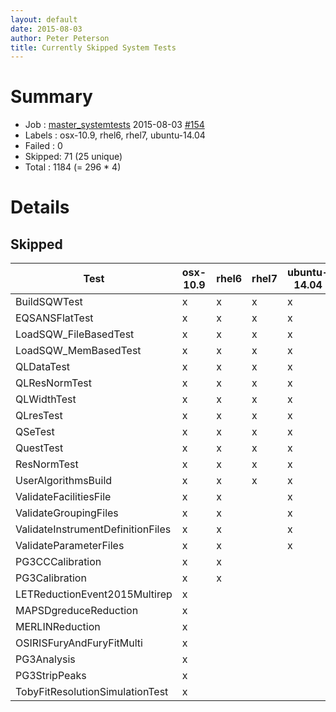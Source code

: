 ```yaml
---
layout: default
date: 2015-08-03
author: Peter Peterson
title: Currently Skipped System Tests
---
```

Summary
=======

* Job    : [master_systemtests](http://builds.mantidproject.org/job/master_systemtests/) 2015-08-03 [#154](http://builds.mantidproject.org/job/master_systemtests/154/)
* Labels : osx-10.9, rhel6, rhel7, ubuntu-14.04
* Failed : 0
* Skipped: 71 (25 unique)
* Total  : 1184 (= 296 * 4)

Details
=======

Skipped
-------

| Test                               | osx-10.9 | rhel6 | rhel7 | ubuntu-14.04 |
|------------------------------------|----------|-------|-------|--------------|
| BuildSQWTest                       |     x    |   x   |   x   |       x      |
| EQSANSFlatTest                     |     x    |   x   |   x   |       x      |
| LoadSQW_FileBasedTest              |     x    |   x   |   x   |       x      |
| LoadSQW_MemBasedTest               |     x    |   x   |   x   |       x      |
| QLDataTest                         |     x    |   x   |   x   |       x      |
| QLResNormTest                      |     x    |   x   |   x   |       x      |
| QLWidthTest                        |     x    |   x   |   x   |       x      |
| QLresTest                          |     x    |   x   |   x   |       x      |
| QSeTest                            |     x    |   x   |   x   |       x      |
| QuestTest                          |     x    |   x   |   x   |       x      |
| ResNormTest                        |     x    |   x   |   x   |       x      |
| UserAlgorithmsBuild                |     x    |   x   |   x   |       x      |
| ValidateFacilitiesFile             |     x    |   x   |       |       x      |
| ValidateGroupingFiles              |     x    |   x   |       |       x      |
| ValidateInstrumentDefinitionFiles  |     x    |   x   |       |       x      |
| ValidateParameterFiles             |     x    |   x   |       |       x      |
| PG3CCCalibration                   |     x    |   x   |       |              |
| PG3Calibration                     |     x    |   x   |       |              |
| LETReductionEvent2015Multirep      |     x    |       |       |              |
| MAPSDgreduceReduction              |     x    |       |       |              |
| MERLINReduction                    |     x    |       |       |              |
| OSIRISFuryAndFuryFitMulti          |     x    |       |       |              |
| PG3Analysis                        |     x    |       |       |              |
| PG3StripPeaks                      |     x    |       |       |              |
| TobyFitResolutionSimulationTest    |     x    |       |       |              |
